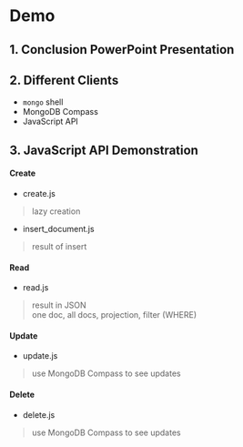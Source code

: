 # Demo
## 1. Conclusion PowerPoint Presentation
## 2. Different Clients
- <code>mongo</code> shell
- MongoDB Compass
- JavaScript API
## 3. JavaScript API Demonstration
#### Create
- create.js
> lazy creation
- insert_document.js
> result of insert
#### Read
- read.js
> result in JSON\
> one doc, all docs, projection, filter (WHERE)
#### Update
- update.js
> use MongoDB Compass to see updates
#### Delete
- delete.js
> use MongoDB Compass to see updates